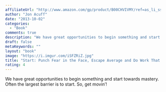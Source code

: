 ```yaml
---
affiliateUrl: "http://www.amazon.com/gp/product/B00CHVIVMY/ref=as_li_ss_tl?ie=UTF8&camp=1789&creative=390957&creativeASIN=B00CHVIVMY&linkCode=as2&tag=jaktre-20"
author: "Jon Acuff"
date: "2013-10-02"
categories:
  - "Book"
comments: true
description: "We have great opportunities to begin something and start towards mastery. Often the largest barrier is to start. So, get movin’!"
draft: false
metaKeywords: ""
layout: "book"
image: "https://i.imgur.com/iSFZRiZ.jpg"
title: "Start: Punch Fear in the Face, Escape Average and Do Work That Matters"
rating: 4
---
```


We have great opportunities to begin something and start towards mastery. Often the largest barrier is to start. So, get movin’!
